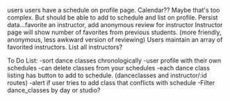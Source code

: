 users
users have a schedule on profile page. Calendar?? Maybe that's too complex. But should be able to add to schedule and list on profile. Persist data...favorite an instructor, add anonymous review for instructor
Instructor page will show number of favorites from previous students. (more friendly, anonymous, less awkward version of reviewing)
Users maintain an array of favorited instructors.
List all instructors?


To Do List:
-sort dance classes chronologically
-user profile with their own schedules
-can delete classes from your schedules
-each dance class listing has button to add to schedule. (danceclasses and instructor/:id routes)
-alert if user tries to add class that conflicts with schedule
-Filter dance_classes by day or studio?
